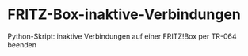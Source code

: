 # FRITZ-Box-inaktive-Verbindungen
Python-Skript: inaktive Verbindungen auf einer FRITZ!Box per TR-064 beenden
